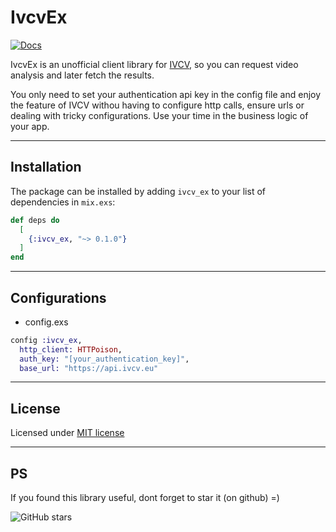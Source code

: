# IvcvEx

[![Docs](https://img.shields.io/badge/hex-docs-blue)](https://wois.hexdocs.pm/ivcv_ex/)

IvcvEx is an unofficial client library for [IVCV](https://ivcv.eu/), so you can request video analysis and later fetch the results.

You only need to set your authentication api key in the config file and enjoy the feature of IVCV withou having to configure http calls, ensure urls or dealing with tricky configurations. Use your time in the business logic of your app.


-----
## Installation

The package can be installed by adding `ivcv_ex` to your list of dependencies in `mix.exs`:

```elixir
def deps do
  [
    {:ivcv_ex, "~> 0.1.0"}
  ]
end
```
-----
## Configurations

* config.exs

```elixir
config :ivcv_ex,
  http_client: HTTPoison,
  auth_key: "[your_authentication_key]",
  base_url: "https://api.ivcv.eu"
```

-----

## License
Licensed under [MIT license](LICENSE)


-----
## PS
If you found this library useful, dont forget to star it (on github) =)

![GitHub stars](https://img.shields.io/github/stars/wois-org/ivcv_ex?style=social)

